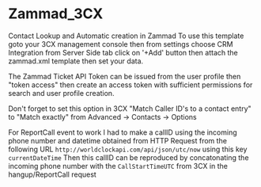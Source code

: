 # Zammad_3CX
Contact Lookup and Automatic creation in Zammad
To use this template goto your 3CX management console then from settings choose CRM Integration
from Server Side tab click on '+Add' button then attach the zammad.xml template then set your data.

The Zammad Ticket API Token can be issued from the user profile then "token access" then create an access token with sufficient permissions for search and user profile creation.

Don't forget to set this option in 3CX "Match Caller ID's to a contact entry" to "Match exactly"
from Advanced -> Contacts -> Options

For ReportCall event to work I had to make a callID using the incoming phone number and datetime obtained from HTTP Request from the following URL
```http://worldclockapi.com/api/json/utc/now``` using this key ```currentDateTime```
Then this callID can be reproduced by concatonating the incoming phone number with the ```CallStartTimeUTC``` from 3CX in the hangup/ReportCall request
